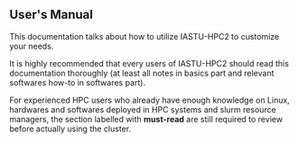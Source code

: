 ## User's Manual

This documentation talks about how to utilize IASTU-HPC2 to customize your needs. 

It is highly recommended that every users of IASTU-HPC2 should read this documentation thoroughly (at least all notes in basics part and relevant softwares how-to in softwares part). 

For experienced HPC users who already have enough knowledge on Linux, hardwares and softwares deployed in HPC systems and slurm resource managers, the section labelled with **must-read** are still required to review before actually using the cluster.